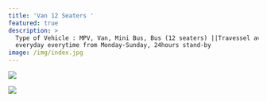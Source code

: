 ```yaml
---
title: 'Van 12 Seaters '
featured: true
description: >
  Type of Vehicle : MPV, Van, Mini Bus, Bus (12 seaters) ||Travessel available
  everyday everytime from Monday-Sunday, 24hours stand-by
image: /img/index.jpg
---
```

![](/img/indexd.jpg)

![](/img/indexd.jpg)
